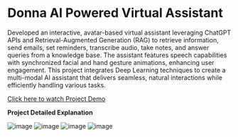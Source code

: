 # Donna AI Powered Virtual Assistant
Developed an interactive, avatar-based virtual assistant leveraging ChatGPT APIs and Retrieval-Augmented Generation (RAG) to retrieve information, send emails, set reminders, transcribe audio, take notes, and answer queries from a knowledge base. The assistant features speech capabilities with synchronized facial and hand gesture animations, enhancing user engagement. This project integrates Deep Learning techniques to create a multi-modal AI assistant that delivers seamless, natural interactions while efficiently handling various tasks.

[Click here to watch Project Demo](https://youtu.be/PwOG_xu2Bh0)

**Project Detailed Explanation**

![image](https://github.com/user-attachments/assets/af99e921-6d01-42ea-8beb-f7322b5fe099)
![image](https://github.com/user-attachments/assets/a95045b6-3f46-4065-b30a-536a50f6a2cb)
![image](https://github.com/user-attachments/assets/0b7db226-f71e-4334-a02b-c8d52d0b560b)
![image](https://github.com/user-attachments/assets/973cdfa5-a42b-4b27-aeed-12944ae8c718)

